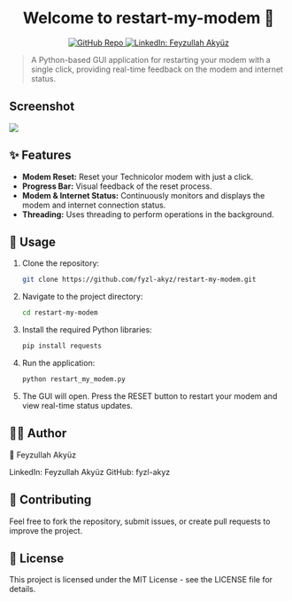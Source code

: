 <h1 align="center">Welcome to restart-my-modem 👋</h1>
<p align="center">
  <a href="https://github.com/fyzl-akyz/restart-my-modem">
    <img alt="GitHub Repo" src="https://img.shields.io/badge/Repo-Github-blue.svg" />
  </a>
  <a href="https://www.linkedin.com/in/feyzullah-akyuz/">
    <img alt="LinkedIn: Feyzullah Akyüz" src="https://img.shields.io/badge/LinkedIn-Feyzullah%20Akyüz-blue.svg" />
  </a>
</p>

> A Python-based GUI application for restarting your modem with a single click, providing real-time feedback on the modem and internet status.
##  Screenshot
<img src="https://blogger.googleusercontent.com/img/b/R29vZ2xl/AVvXsEi6dgvkxIqtatykfNxlY9po_nGPSmYC4Xub0H1tUqZP5348dXyBwEZ3oFsCgpqvJx3t_TP-RLi3d7VvVKK-S-6eIHsPvKHcGnHIzfNHli_oxY264gOtGnKUGpAPIuicQMMIwtsNXjJM72Sgg3uNK5YkLU27M8G1ejjuQEIGJkH458KxihgKmisMpOYsYmE/w945-h600-p-k-no-nu/modemreset.png" />

## ✨ Features

- **Modem Reset:** Reset your Technicolor modem with just a click.
- **Progress Bar:** Visual feedback of the reset process.
- **Modem & Internet Status:** Continuously monitors and displays the modem and internet connection status.
- **Threading:** Uses threading to perform operations in the background.

## 🚀 Usage

1. Clone the repository:
   ```bash
   git clone https://github.com/fyzl-akyz/restart-my-modem.git
2. Navigate to the project directory:
    ```bash
   cd restart-my-modem
3. Install the required Python libraries:
   ```bash
   pip install requests
4. Run the application:
    ```bash
   python restart_my_modem.py
5. The GUI will open. Press the RESET button to restart your modem and view real-time status updates.

## 🧑‍💻 Author
👤 Feyzullah Akyüz

LinkedIn: Feyzullah Akyüz
GitHub: fyzl-akyz
## 🤝 Contributing
Feel free to fork the repository, submit issues, or create pull requests to improve the project.

## 📝 License
This project is licensed under the MIT License - see the LICENSE file for details.
